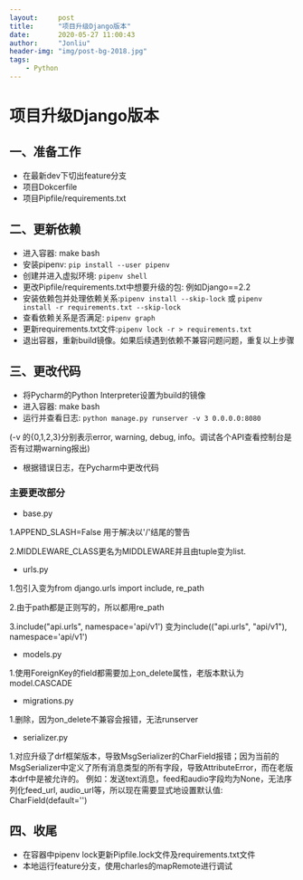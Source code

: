 ```yaml
---
layout:     post
title:      "项目升级Django版本"
date:       2020-05-27 11:00:43
author:     "Jonliu"
header-img: "img/post-bg-2018.jpg"
tags:
    - Python
---
```

# 项目升级Django版本

## 一、准备工作
- 在最新dev下切出feature分支
- 项目Dokcerfile
- 项目Pipfile/requirements.txt

## 二、更新依赖
- 进入容器: make bash
- 安装pipenv: `pip install --user pipenv`
- 创建并进入虚拟环境: `pipenv shell`
- 更改Pipfile/requirements.txt中想要升级的包: 例如Django==2.2
- 安装依赖包并处理依赖关系:`pipenv install --skip-lock` 或 `pipenv install -r requirements.txt --skip-lock`
- 查看依赖关系是否满足: `pipenv graph`
- 更新requirements.txt文件:`pipenv lock -r > requirements.txt`
- 退出容器，重新build镜像。如果后续遇到依赖不兼容问题问题，重复以上步骤

## 三、更改代码
- 将Pycharm的Python Interpreter设置为build的镜像
- 进入容器: make bash
- 运行并查看日志: `python manage.py runserver -v 3 0.0.0.0:8080`

(-v 的{0,1,2,3}分别表示error, warning, debug, info。调试各个API查看控制台是否有过期warning报出)
- 根据错误日志，在Pycharm中更改代码

### 主要更改部分
- base.py

1.APPEND_SLASH=False 用于解决以'/'结尾的警告

2.MIDDLEWARE_CLASS更名为MIDDLEWARE并且由tuple变为list.

- urls.py

1.包引入变为from django.urls import include, re_path

2.由于path都是正则写的，所以都用re_path

3.include("api.urls", namespace='api/v1') 变为include(("api.urls", "api/v1"), namespace='api/v1')

- models.py

1.使用ForeignKey的field都需要加上on_delete属性，老版本默认为model.CASCADE

- migrations.py

1.删除，因为on_delete不兼容会报错，无法runserver

- serializer.py

1.对应升级了drf框架版本，导致MsgSerializer的CharField报错；因为当前的MsgSerializer中定义了所有消息类型的所有字段，导致AttributeError，而在老版本drf中是被允许的。
例如：发送text消息，feed和audio字段均为None，无法序列化feed_url, audio_url等，所以现在需要显式地设置默认值: CharField(default='')

## 四、收尾
- 在容器中pipenv lock更新Pipfile.lock文件及requirements.txt文件
- 本地运行feature分支，使用charles的mapRemote进行调试